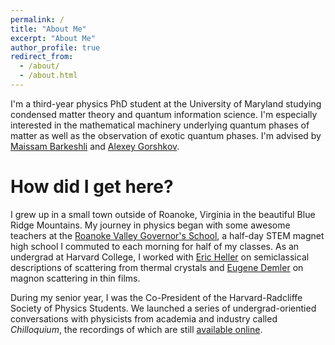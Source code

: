 ```yaml
---
permalink: /
title: "About Me"
excerpt: "About Me" 
author_profile: true
redirect_from: 
  - /about/
  - /about.html
---
```

I'm a third-year physics PhD student at the University of Maryland studying condensed matter theory and quantum information science. I'm especially interested in the mathematical machinery underlying quantum phases of matter as well as the observation of exotic quantum phases. I'm advised by [Maissam Barkeshli](https://www.mbarkeshli.com/home) and [Alexey Gorshkov](https://groups.jqi.umd.edu/gorshkov/).

How did I get here?
======
I grew up in a small town outside of Roanoke, Virginia in the beautiful Blue Ridge Mountains. My journey in physics began with some awesome teachers at the [Roanoke Valley Governor's School](https://www.rvgs.k12.va.us/), a half-day STEM magnet high school I commuted to each morning for half of my classes. As an undergrad at Harvard College, I worked with [Eric Heller](https://www.physics.harvard.edu/people/facpages/heller) on semiclassical descriptions of scattering from thermal crystals and [Eugene Demler](https://www.phys.ethz.ch/the-department/people/person-detail.MjE0OTUw.TGlzdC84NDUsMTE3MjU5OTI5OQ==.html) on magnon scattering in thin films. 

During my senior year, I was the Co-President of the Harvard-Radcliffe Society of Physics Students. We launched a series of undergrad-orientied conversations with physicists from academia and industry called <em>Chilloquium</em>, the recordings of which are still [available online](https://www.youtube.com/@harvardsps6651/playlists).

<!-- <details>
<summary>How do I dropdown?</summary>
<br>
This is how you dropdown.
</details> -->
